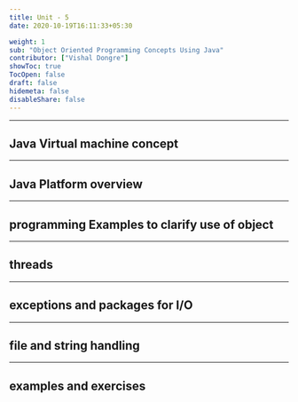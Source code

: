 ```yaml
---
title: Unit - 5
date: 2020-10-19T16:11:33+05:30

weight: 1
sub: "Object Oriented Programming Concepts Using Java"
contributor: ["Vishal Dongre"]
showToc: true
TocOpen: false
draft: false
hidemeta: false
disableShare: false
---
```


---

## Java Virtual machine concept

---

## Java Platform overview

---

## programming Examples to clarify use of object

---

## threads

---

## exceptions and packages for I/O

---

## file and string handling

---

## examples and exercises
